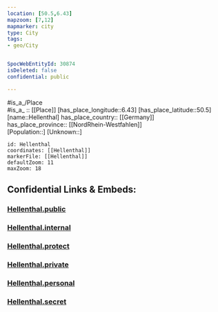 ```yaml
---
location: [50.5,6.43] 
mapzoom: [7,12] 
mapmarker: city 
type: City
tags:
- geo/City


SpocWebEntityId: 30874
isDeleted: false
confidential: public

---
```

#is_a_/Place  
#is_a_ :: [[Place]] 
[has_place_longitude::6.43] 
[has_place_latitude::50.5] 
[name::Hellenthal] 
has_place_country:: [[Germany]]  
has_place_province:: [[NordRhein-Westfahlen]]  
[Population::] 
[Unknown::] 


```leaflet
id: Hellenthal
coordinates: [[Hellenthal]] 
markerFile: [[Hellenthal]] 
defaultZoom: 11 
maxZoom: 18
```


## Confidential Links & Embeds: 

### [Hellenthal.public](/_public/\Earth\Continent\Europe\Europe~Central\Germany\Germany~West\Nordrhein-Westfalen\counties~NW\Euskirchen\cities~EuskirchenHellenthal.public.md) 

### [Hellenthal.internal](/_internal/\Earth\Continent\Europe\Europe~Central\Germany\Germany~West\Nordrhein-Westfalen\counties~NW\Euskirchen\cities~EuskirchenHellenthal.internal.md) 

### [Hellenthal.protect](/_protect/\Earth\Continent\Europe\Europe~Central\Germany\Germany~West\Nordrhein-Westfalen\counties~NW\Euskirchen\cities~EuskirchenHellenthal.protect.md) 

### [Hellenthal.private](/_private/\Earth\Continent\Europe\Europe~Central\Germany\Germany~West\Nordrhein-Westfalen\counties~NW\Euskirchen\cities~EuskirchenHellenthal.private.md) 

### [Hellenthal.personal](/_personal/\Earth\Continent\Europe\Europe~Central\Germany\Germany~West\Nordrhein-Westfalen\counties~NW\Euskirchen\cities~EuskirchenHellenthal.personal.md) 

### [Hellenthal.secret](/_secret/\Earth\Continent\Europe\Europe~Central\Germany\Germany~West\Nordrhein-Westfalen\counties~NW\Euskirchen\cities~EuskirchenHellenthal.secret.md)

